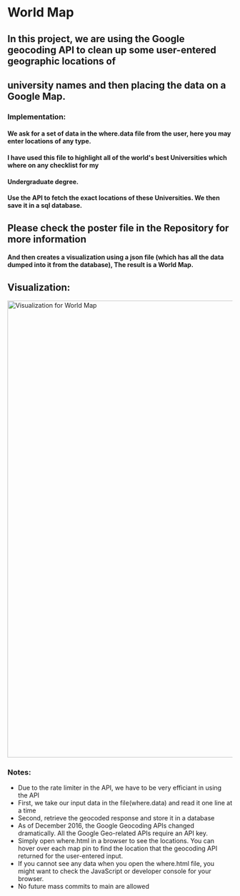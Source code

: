 # World Map 

## In this project, we are using the Google geocoding API to clean up some user-entered geographic locations of
## university names and then placing the data on a Google Map.

### Implementation:

#### We ask for a set of data in the where.data file from the user, here you may enter locations of any type.

#### I have used this file to highlight all of the world's best Universities which where on any checklist for my
#### Undergraduate degree.

#### Use the API to fetch the exact locations of these Universities. We then save it in a sql database.

## Please check the poster file in the Repository for more information

#### And then creates a visualization using a json file (which has all the data dumped into it from the database), The result is a World Map.

## Visualization:

<img width="1024" alt="Visualization for World Map" src="https://user-images.githubusercontent.com/69566994/149311531-8eda5774-d601-48f0-b0dd-1cc2e0b3fb17.png">

### Notes:

- Due to the rate limiter in the API, we have to be very efficiant in using the API
- First, we take our input data in the file(where.data) and read it one line at a time
- Second, retrieve the geocoded response and store it in a database 
- As of December 2016, the Google Geocoding APIs changed dramatically. All the Google Geo-related APIs require an API key.
- Simply open where.html in a browser to see the locations.  You can hover over each map pin to find the location that the geocoding API returned for the user-entered input. 
- If you cannot see any data when you open the where.html file, you might want to check the JavaScript or developer console for your browser.
- No future mass commits to main are allowed

